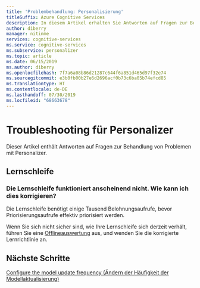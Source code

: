 ```yaml
---
title: 'Problembehandlung: Personalisierung'
titleSuffix: Azure Cognitive Services
description: In diesem Artikel erhalten Sie Antworten auf Fragen zur Behandlung von Problemen mit Personalizer.
author: diberry
manager: nitinme
services: cognitive-services
ms.service: cognitive-services
ms.subservice: personalizer
ms.topic: article
ms.date: 06/15/2019
ms.author: diberry
ms.openlocfilehash: 7f7a6a08b86d21287c644f6a851d465d97f32e74
ms.sourcegitcommit: e3b0fb00b27e6d2696acf0b73c6ba05b74efcd85
ms.translationtype: HT
ms.contentlocale: de-DE
ms.lasthandoff: 07/30/2019
ms.locfileid: "68663678"
---
```

# <a name="personalizer-troubleshooting"></a>Troubleshooting für Personalizer

Dieser Artikel enthält Antworten auf Fragen zur Behandlung von Problemen mit Personalizer.

## <a name="learning-loop"></a>Lernschleife

### <a name="the-learning-loop-doesnt-seem-to-learn-how-do-i-fix-this"></a>Die Lernschleife funktioniert anscheinend nicht. Wie kann ich dies korrigieren?

Die Lernschleife benötigt einige Tausend Belohnungsaufrufe, bevor Priorisierungsaufrufe effektiv priorisiert werden. 

Wenn Sie sich nicht sicher sind, wie Ihre Lernschleife sich derzeit verhält, führen Sie eine [Offlineauswertung](concepts-offline-evaluation.md) aus, und wenden Sie die korrigierte Lernrichtlinie an. 

## <a name="next-steps"></a>Nächste Schritte

[Configure the model update frequency (Ändern der Häufigkeit der Modellaktualisierung)](how-to-settings.md#model-update-frequency)